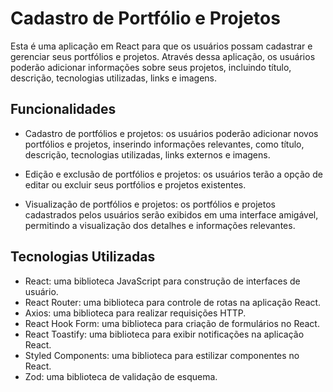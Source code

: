 # Cadastro de Portfólio e Projetos

Esta é uma aplicação em React para que os usuários possam cadastrar e gerenciar seus portfólios e projetos. Através dessa aplicação, os usuários poderão adicionar informações sobre seus projetos, incluindo título, descrição, tecnologias utilizadas, links e imagens.

## Funcionalidades

- Cadastro de portfólios e projetos: os usuários poderão adicionar novos portfólios e projetos, inserindo informações relevantes, como título, descrição, tecnologias utilizadas, links externos e imagens.

- Edição e exclusão de portfólios e projetos: os usuários terão a opção de editar ou excluir seus portfólios e projetos existentes.

- Visualização de portfólios e projetos: os portfólios e projetos cadastrados pelos usuários serão exibidos em uma interface amigável, permitindo a visualização dos detalhes e informações relevantes.

## Tecnologias Utilizadas

- React: uma biblioteca JavaScript para construção de interfaces de usuário.
- React Router: uma biblioteca para controle de rotas na aplicação React.
- Axios: uma biblioteca para realizar requisições HTTP.
- React Hook Form: uma biblioteca para criação de formulários no React.
- React Toastify: uma biblioteca para exibir notificações na aplicação React.
- Styled Components: uma biblioteca para estilizar componentes no React.
- Zod: uma biblioteca de validação de esquema.

